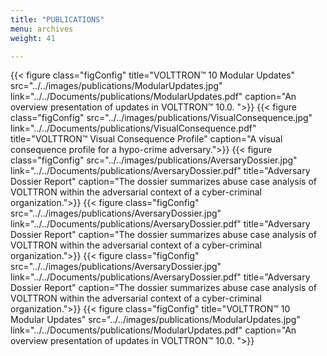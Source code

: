 ```yaml
---
title: "PUBLICATIONS"
menu: archives
weight: 41

---
```



{{< figure class="figConfig" title="VOLTTRON™ 10 Modular Updates" src="../../images/publications/ModularUpdates.jpg" link="../../Documents/publications/ModularUpdates.pdf"  caption="An overview presentation of updates in VOLTTRON™ 10.0. ">}}
{{< figure class="figConfig"  src="../../images/publications/VisualConsequence.jpg" link="../../Documents/publications/VisualConsequence.pdf" title="VOLTTRON™ Visual Consequence Profile" caption="A visual consequence profile for a hypo-crime adversary.">}}
{{< figure class="figConfig"  src="../../images/publications/AversaryDossier.jpg" link="../../Documents/publications/AversaryDossier.pdf" title="Adversary Dossier Report" caption="The dossier summarizes abuse case analysis of VOLTTRON within the adversarial context of a cyber-criminal organization.">}}
{{< figure class="figConfig"  src="../../images/publications/AversaryDossier.jpg" link="../../Documents/publications/AversaryDossier.pdf" title="Adversary Dossier Report" caption="The dossier summarizes abuse case analysis of VOLTTRON within the adversarial context of a cyber-criminal organization.">}}
{{< figure class="figConfig"  src="../../images/publications/AversaryDossier.jpg" link="../../Documents/publications/AversaryDossier.pdf" title="Adversary Dossier Report" caption="The dossier summarizes abuse case analysis of VOLTTRON within the adversarial context of a cyber-criminal organization.">}}
{{< figure class="figConfig" title="VOLTTRON™ 10 Modular Updates" src="../../images/publications/ModularUpdates.jpg" link="../../Documents/publications/ModularUpdates.pdf"  caption="An overview presentation of updates in VOLTTRON™ 10.0. ">}}


<!-- 
[![all text](../../images/publications/ThreatProfileV8.jpg)](../../Documents/publications/ThreatProfileV8.pdf)  


[![all text](../../images/publications/ConfigManagement.jpg)](../../Documents/publications/ConfigManagement.pdf)&ensp;&ensp;&ensp;&ensp;&ensp;&ensp;&ensp;&ensp;&ensp;&ensp;&ensp;&ensp;
[![all text](../../images/publications/MessageBus.png)](../../Documents/publications/MessageBus.pdf)&ensp;&ensp;&ensp;&ensp;&ensp;&ensp;&ensp;&ensp;&ensp;&ensp;&ensp;&ensp;
[![all text](../../images/publications/ACEThreatProfile.jpg)](../../Documents/publications/ACEThreatProfile.pdf)&ensp;&ensp;&ensp;&ensp;&ensp;&ensp;&ensp;&ensp;&ensp;&ensp;&ensp;&ensp;
[![all text](../../images/publications/ThreatProfileV7.jfif)](../../Documents/publications/ThreatProfileV7.pdf)  

[![all text](../../images/publications/SecureCentral.jfif)](../../Documents/publications/SecureCentral.pdf)&ensp;&ensp;&ensp;&ensp;&ensp;&ensp;&ensp;&ensp;&ensp;&ensp;&ensp;&ensp;
[![all text](../../images/publications/CommSR.png)](../../Documents/publications/CommSR.pdf)&ensp;&ensp;&ensp;&ensp;&ensp;&ensp;&ensp;&ensp;&ensp;&ensp;&ensp;&ensp;
[![all text](../../images/publications/ThreatProfile1.jpg)](../../Documents/publications/ThreatProfile1.pdf)&ensp;&ensp;&ensp;&ensp;&ensp;&ensp;&ensp;&ensp;&ensp;&ensp;&ensp;&ensp;
[![all text](../../images/publications/SecurityFeatures.jpg)](../../Documents/publications/SecurityFeatures.pdf) -->
